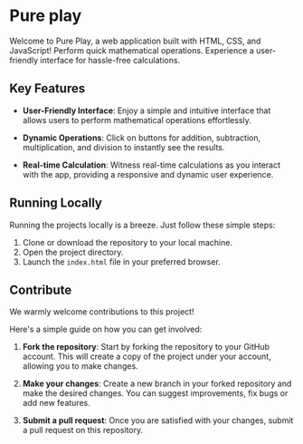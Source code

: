 # Pure play

Welcome to Pure Play, a web application built with HTML, CSS, and JavaScript! Perform quick mathematical operations. Experience a user-friendly interface for hassle-free calculations.

## Key Features

- **User-Friendly Interface**: Enjoy a simple and intuitive interface that allows users to perform mathematical operations effortlessly.

- **Dynamic Operations**: Click on buttons for addition, subtraction, multiplication, and division to instantly see the results.

- **Real-time Calculation**: Witness real-time calculations as you interact with the app, providing a responsive and dynamic user experience.


## Running Locally

Running the projects locally is a breeze. Just follow these simple steps:

1. Clone or download the repository to your local machine.
2. Open the project directory.
3. Launch the `index.html` file in your preferred browser.

## Contribute

We warmly welcome contributions to this project! 

Here's a simple guide on how you can get involved:

1. **Fork the repository**: Start by forking the repository to your GitHub account. This will create a copy of the project under your account, allowing you to make changes.

2. **Make your changes**: Create a new branch in your forked repository and make the desired changes. You can suggest improvements, fix bugs or add new features.

3. **Submit a pull request**: Once you are satisfied with your changes, submit a pull request on this repository.
